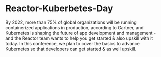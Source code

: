 # Reactor-Kuberbetes-Day
By 2022, more than 75% of global organizations will be running containerized applications in production, according to Gartner, and Kubernetes is shaping the future of app development and management - and the Reactor team wants to help you get started &amp; also upskill with it today.  In this conference, we plan to cover the basics to advance Kubernetes so that developers can get started &amp; as well upskill.
